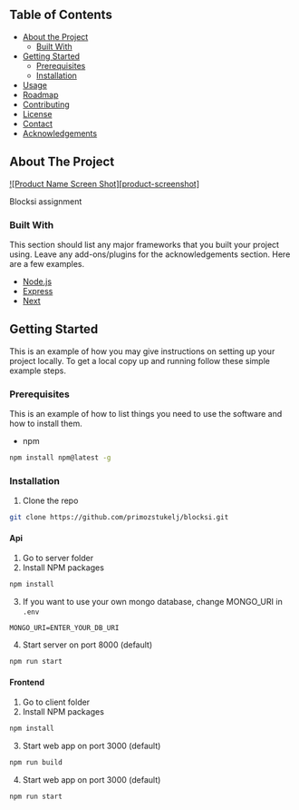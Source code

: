 <!--
*** Thanks for checking out this README Template. If you have a suggestion that would
*** make this better, please fork the repo and create a pull request or simply open
*** an issue with the tag "enhancement".
*** Thanks again! Now go create something AMAZING! :D
-->




<!-- TABLE OF CONTENTS -->
## Table of Contents

* [About the Project](#about-the-project)
  * [Built With](#built-with)
* [Getting Started](#getting-started)
  * [Prerequisites](#prerequisites)
  * [Installation](#installation)
* [Usage](#usage)
* [Roadmap](#roadmap)
* [Contributing](#contributing)
* [License](#license)
* [Contact](#contact)
* [Acknowledgements](#acknowledgements)



<!-- ABOUT THE PROJECT -->
## About The Project

[![Product Name Screen Shot][product-screenshot]](https://example.com)

Blocksi assignment

### Built With
This section should list any major frameworks that you built your project using. Leave any add-ons/plugins for the acknowledgements section. Here are a few examples.
* [Node.js](https://nodejs.org/)
* [Express](https://expressjs.com/)
* [Next](https://nextjs.org/)



<!-- GETTING STARTED -->
## Getting Started

This is an example of how you may give instructions on setting up your project locally.
To get a local copy up and running follow these simple example steps.

### Prerequisites

This is an example of how to list things you need to use the software and how to install them.
* npm
```sh
npm install npm@latest -g
```

### Installation

1. Clone the repo
```sh
git clone https://github.com/primozstukelj/blocksi.git
```

#### Api

1. Go to server folder
2. Install NPM packages
```sh
npm install
```
3. If you want to use your own mongo database, change MONGO_URI in `.env`
```JS
MONGO_URI=ENTER_YOUR_DB_URI
```
4. Start server on port 8000 (default)
```sh
npm run start
```

#### Frontend

1. Go to client folder
2. Install NPM packages
```sh
npm install
```
3. Start web app on port 3000 (default)
```sh
npm run build
```
4. Start web app on port 3000 (default)
```sh
npm run start
```
